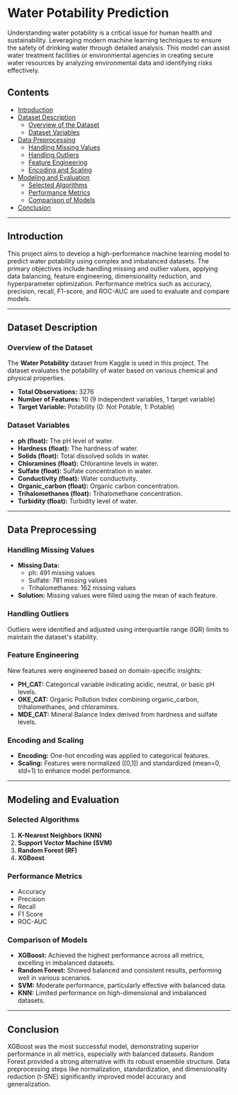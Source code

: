 # Water Potability Prediction

Understanding water potability is a critical issue for human health and sustainability. Leveraging modern machine learning techniques to ensure the safety of drinking water through detailed analysis. This model can assist water treatment facilities or environmental agencies in creating secure water resources by analyzing environmental data and identifying risks effectively.


## Contents
- [Introduction](#introduction)
- [Dataset Description](#dataset-description)
  - [Overview of the Dataset](#overview-of-the-dataset)
  - [Dataset Variables](#dataset-variables)
- [Data Preprocessing](#data-preprocessing)
  - [Handling Missing Values](#handling-missing-values)
  - [Handling Outliers](#handling-outliers)
  - [Feature Engineering](#feature-engineering)
  - [Encoding and Scaling](#encoding-and-scaling)
- [Modeling and Evaluation](#modeling-and-evaluation)
  - [Selected Algorithms](#selected-algorithms)
  - [Performance Metrics](#performance-metrics)
  - [Comparison of Models](#comparison-of-models)
- [Conclusion](#conclusion)

---

## Introduction
This project aims to develop a high-performance machine learning model to predict water potability using complex and imbalanced datasets. The primary objectives include handling missing and outlier values, applying data balancing, feature engineering, dimensionality reduction, and hyperparameter optimization. Performance metrics such as accuracy, precision, recall, F1-score, and ROC-AUC are used to evaluate and compare models.

---

## Dataset Description

### Overview of the Dataset
The **Water Potability** dataset from Kaggle is used in this project. The dataset evaluates the potability of water based on various chemical and physical properties.

- **Total Observations:** 3276
- **Number of Features:** 10 (9 independent variables, 1 target variable)
- **Target Variable:** Potability (0: Not Potable, 1: Potable)

### Dataset Variables
- **ph (float):** The pH level of water.
- **Hardness (float):** The hardness of water.
- **Solids (float):** Total dissolved solids in water.
- **Chloramines (float):** Chloramine levels in water.
- **Sulfate (float):** Sulfate concentration in water.
- **Conductivity (float):** Water conductivity.
- **Organic_carbon (float):** Organic carbon concentration.
- **Trihalomethanes (float):** Trihalomethane concentration.
- **Turbidity (float):** Turbidity level of water.

---

## Data Preprocessing

### Handling Missing Values
- **Missing Data:**
  - ph: 491 missing values
  - Sulfate: 781 missing values
  - Trihalomethanes: 162 missing values
- **Solution:** Missing values were filled using the mean of each feature.

### Handling Outliers
Outliers were identified and adjusted using interquartile range (IQR) limits to maintain the dataset's stability.

### Feature Engineering
New features were engineered based on domain-specific insights:
- **PH_CAT:** Categorical variable indicating acidic, neutral, or basic pH levels.
- **OKE_CAT:** Organic Pollution Index combining organic_carbon, trihalomethanes, and chloramines.
- **MDE_CAT:** Mineral Balance Index derived from hardness and sulfate levels.

### Encoding and Scaling
- **Encoding:** One-hot encoding was applied to categorical features.
- **Scaling:** Features were normalized ([0,1]) and standardized (mean=0, std=1) to enhance model performance.

---

## Modeling and Evaluation

### Selected Algorithms
1. **K-Nearest Neighbors (KNN)**
2. **Support Vector Machine (SVM)**
3. **Random Forest (RF)**
4. **XGBoost**

### Performance Metrics
- Accuracy
- Precision
- Recall
- F1 Score
- ROC-AUC

### Comparison of Models
- **XGBoost:** Achieved the highest performance across all metrics, excelling in imbalanced datasets.
- **Random Forest:** Showed balanced and consistent results, performing well in various scenarios.
- **SVM:** Moderate performance, particularly effective with balanced data.
- **KNN:** Limited performance on high-dimensional and imbalanced datasets.

---

## Conclusion
XGBoost was the most successful model, demonstrating superior performance in all metrics, especially with balanced datasets. Random Forest provided a strong alternative with its robust ensemble structure. Data preprocessing steps like normalization, standardization, and dimensionality reduction (t-SNE) significantly improved model accuracy and generalization.



